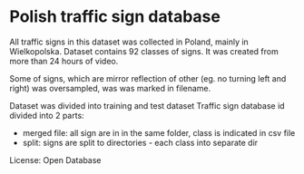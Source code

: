 # Polish traffic sign database
All traffic signs in this dataset was collected in Poland, mainly in Wielkopolska. Dataset contains 92 classes of signs. It was created from more than 24 hours of video. 

Some of signs, which are mirror reflection of other (eg. no turning left and right) was oversampled, was was marked in filename.


Dataset was divided into training and test dataset
Traffic sign database id divided into 2 parts:
- merged file: all sign are in in the same folder, class is indicated in csv file
- split: signs are split to directories - each class into separate dir 

License: Open Database


